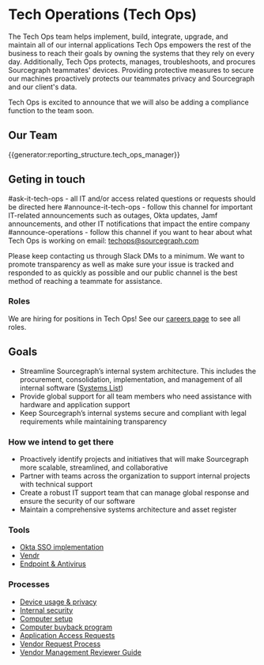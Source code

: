 # Tech Operations (Tech Ops)

The Tech Ops team helps implement, build, integrate, upgrade, and maintain all of our internal applications Tech Ops empowers the rest of the business to reach their goals by owning the systems that they rely on every day. Additionally, Tech Ops protects, manages, troubleshoots, and procures Sourcegraph teammates' devices. Providing protective measures to secure our machines proactively protects our teammates privacy and Sourcegraph and our client's data.

Tech Ops is excited to announce that we will also be adding a compliance function to the team soon.

## Our Team

{{generator:reporting_structure.tech_ops_manager}}

## Geting in touch
#ask-it-tech-ops - all IT and/or access related questions or requests should be directed here
#announce-it-tech-ops - follow this channel for important IT-related announcements such as outages, Okta updates, Jamf announcements, and other IT notifications that impact the entire company
#announce-operations - follow this channel if you want to hear about what Tech Ops is working on
email: techops@sourcegraph.com 

Please keep contacting us through Slack DMs to a minimum. We want to promote transparency as well as make sure your issue is tracked and responded to as quickly as possible and our public channel is the best method of reaching a teammate for assistance.

### Roles

We are hiring for positions in Tech Ops! See our [careers page](https://boards.greenhouse.io/sourcegraph91) to see all roles.

## Goals

- Streamline Sourcegraph’s internal system architecture. This includes the procurement, consolidation, implementation, and management of all internal software ([Systems List](tools/index.md))
- Provide global support for all team members who need assistance with hardware and application support
- Keep Sourcegraph’s internal systems secure and compliant with legal requirements while maintaining transparency

### How we intend to get there

- Proactively identify projects and initiatives that will make Sourcegraph more scalable, streamlined, and collaborative
- Partner with teams across the organization to support internal projects with technical support
- Create a robust IT support team that can manage global response and ensure the security of our software
- Maintain a comprehensive systems architecture and asset register

### Tools

- [Okta SSO implementation](tools/Okta/main.md)
- [Vendr](tools/Vendr/index.md)
- [Endpoint & Antivirus](tools/endpoint-antivirus.md)

### Processes

- [Device usage & privacy](process/team_device_usage_privacy.md)
- [Internal security](process/internal-security/index.md)
- [Computer setup](tools/computer-setup.md)
- [Computer buyback program](process/buyback.md)
- [Application Access Requests](process/application_access_request.md)
- [Vendor Request Process](process/vendor-request.md)
- [Vendor Management Reviewer Guide](process/vendor-reviewer-guide.md)
